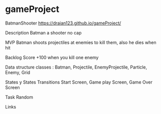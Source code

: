 # gameProject
BatmanShooter
https://draian123.github.io/gameProject/

Description
Batman a shooter no cap

MVP
Batman shoots projectiles at enemies to kill them, also he dies when hit

Backlog
Score +100 when you kill one enemy

Data structure
classes : Batman, Projectile, EnemyProjectile, Particle, Enemy, Grid 

States y States Transitions
Start Screen, Game play Screen, Game Over Screen

Task
Random

Links
